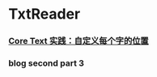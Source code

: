 # TxtReader


###  [Core Text 实践：自定义每个字的位置](https://github.com/coyingcat/TxtReader/tree/master/func/five)


### blog second part 3

